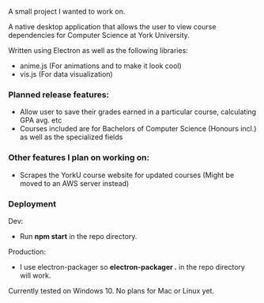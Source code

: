 A small project I wanted to work on.

A native desktop application that allows the user to view course dependencies for Computer Science at York University.

Written using Electron as well as the following libraries:
- anime.js (For animations and to make it look cool)
- vis.js (For data visualization)

### Planned release features:
- Allow user to save their grades earned in a particular course, calculating GPA avg. etc
- Courses included are for Bachelors of Computer Science (Honours incl.) as well as the specialized fields

### Other features I plan on working on:
- Scrapes the YorkU course website for updated courses (Might be moved to an AWS server instead)

### Deployment
Dev:
- Run **npm start** in the repo directory.

Production:
- I use electron-packager so **electron-packager .** in the repo directory will work.

Currently tested on Windows 10. No plans for Mac or Linux yet.